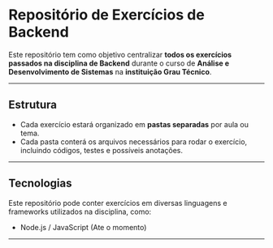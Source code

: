 # Repositório de Exercícios de Backend

Este repositório tem como objetivo centralizar **todos os exercícios passados na disciplina de Backend** durante o curso de **Análise e Desenvolvimento de Sistemas** na **instituição Grau Técnico**.

---

## Estrutura

- Cada exercício estará organizado em **pastas separadas** por aula ou tema.
- Cada pasta conterá os arquivos necessários para rodar o exercício, incluindo códigos, testes e possíveis anotações.

---

## Tecnologias

Este repositório pode conter exercícios em diversas linguagens e frameworks utilizados na disciplina, como:

- Node.js / JavaScript (Ate o momento)

---
